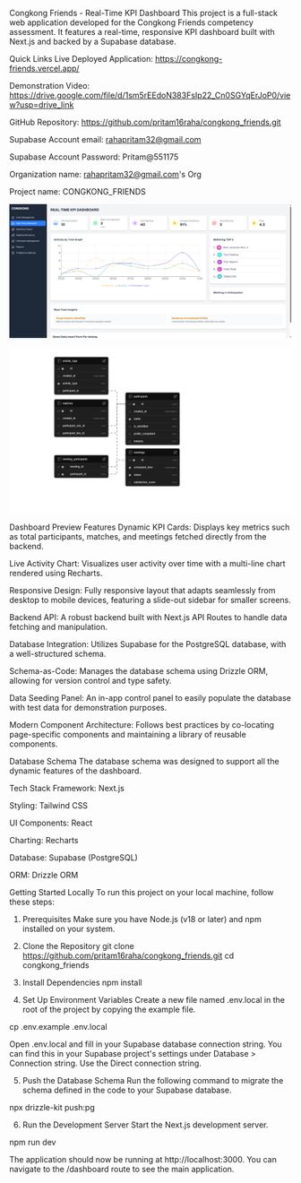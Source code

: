 Congkong Friends - Real-Time KPI Dashboard
This project is a full-stack web application developed for the Congkong Friends competency assessment. It features a real-time, responsive KPI dashboard built with Next.js and backed by a Supabase database.

Quick Links
Live Deployed Application: https://congkong-friends.vercel.app/

Demonstration Video: https://drive.google.com/file/d/1sm5rEEdoN383FsIp22_Cn0SGYqErJoP0/view?usp=drive_link

GitHub Repository: https://github.com/pritam16raha/congkong_friends.git

Supabase Account email: rahapritam32@gmail.com

Supabase Account Password: Pritam@551175

Organization name: rahapritam32@gmail.com's Org

Project name: CONGKONG_FRIENDS

![Dashboard Preview](https://raw.githubusercontent.com/pritam16raha/congkong_friends/main/dashboard.png)

![Database Schema](https://raw.githubusercontent.com/pritam16raha/congkong_friends/main/database.png)

Dashboard Preview
Features
Dynamic KPI Cards: Displays key metrics such as total participants, matches, and meetings fetched directly from the backend.

Live Activity Chart: Visualizes user activity over time with a multi-line chart rendered using Recharts.

Responsive Design: Fully responsive layout that adapts seamlessly from desktop to mobile devices, featuring a slide-out sidebar for smaller screens.

Backend API: A robust backend built with Next.js API Routes to handle data fetching and manipulation.

Database Integration: Utilizes Supabase for the PostgreSQL database, with a well-structured schema.

Schema-as-Code: Manages the database schema using Drizzle ORM, allowing for version control and type safety.

Data Seeding Panel: An in-app control panel to easily populate the database with test data for demonstration purposes.

Modern Component Architecture: Follows best practices by co-locating page-specific components and maintaining a library of reusable components.

Database Schema
The database schema was designed to support all the dynamic features of the dashboard.

Tech Stack
Framework: Next.js

Styling: Tailwind CSS

UI Components: React

Charting: Recharts

Database: Supabase (PostgreSQL)

ORM: Drizzle ORM

Getting Started Locally
To run this project on your local machine, follow these steps:

1. Prerequisites
Make sure you have Node.js (v18 or later) and npm installed on your system.

2. Clone the Repository
git clone https://github.com/pritam16raha/congkong_friends.git
cd congkong_friends

3. Install Dependencies
npm install

4. Set Up Environment Variables
Create a new file named .env.local in the root of the project by copying the example file.

cp .env.example .env.local

Open .env.local and fill in your Supabase database connection string. You can find this in your Supabase project's settings under Database > Connection string. Use the Direct connection string.

5. Push the Database Schema
Run the following command to migrate the schema defined in the code to your Supabase database.

npx drizzle-kit push:pg

6. Run the Development Server
Start the Next.js development server.

npm run dev

The application should now be running at http://localhost:3000. You can navigate to the /dashboard route to see the main application.
